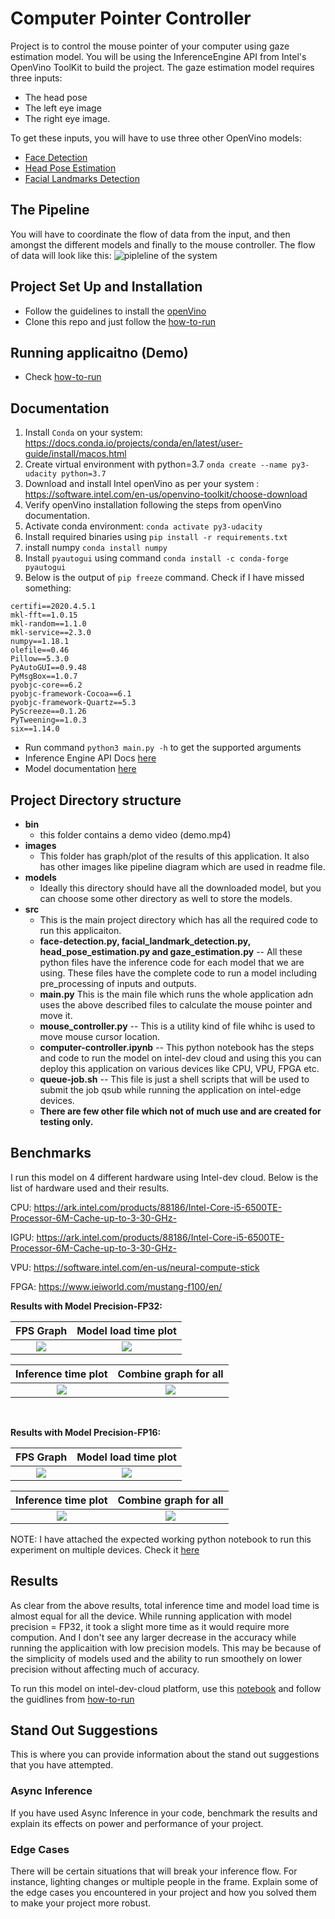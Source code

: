 # Computer Pointer Controller
Project is to control the mouse pointer of your computer using gaze estimation model. 
You will be using the InferenceEngine API from Intel's OpenVino ToolKit to build the project. The gaze estimation model requires three inputs:
* The head pose
* The left eye image
* The right eye image.

To get these inputs, you will have to use three other OpenVino models:
* [Face Detection](https://docs.openvinotoolkit.org/latest/_models_intel_face_detection_adas_binary_0001_description_face_detection_adas_binary_0001.html)
* [Head Pose Estimation](https://docs.openvinotoolkit.org/latest/_models_intel_head_pose_estimation_adas_0001_description_head_pose_estimation_adas_0001.html)
* [Facial Landmarks Detection](https://docs.openvinotoolkit.org/latest/_models_intel_landmarks_regression_retail_0009_description_landmarks_regression_retail_0009.html)

## The Pipeline

You will have to coordinate the flow of data from the input, and then amongst the different models and finally to the mouse controller. The flow of data will look like this:
![pipleline of the system](images/pipeline.png)

## Project Set Up and Installation
* Follow the guidelines to install the [openVino](https://docs.openvinotoolkit.org/latest/index.html)
* Clone this repo and just follow the [how-to-run](how-to-run.md)

## Running applicaitno (Demo)
* Check [how-to-run](how-to-run.md)


## Documentation
1. Install `Conda` on your system: https://docs.conda.io/projects/conda/en/latest/user-guide/install/macos.html
2. Create virtual environment with python=3.7  `onda create --name py3-udacity python=3.7`
3. Download and install Intel openVino as per your system : https://software.intel.com/en-us/openvino-toolkit/choose-download
4. Verify openVino installation following the steps from openVino documentation.
5. Activate conda environment: `conda activate py3-udacity`
6. Install required binaries using `pip install -r requirements.txt`
7. install numpy `conda install numpy`
8. Install `pyautogui` using command `conda install -c conda-forge pyautogui`
9. Below is the output of `pip freeze` command. Check if I have missed something:
  ```
  certifi==2020.4.5.1
  mkl-fft==1.0.15
  mkl-random==1.1.0
  mkl-service==2.3.0
  numpy==1.18.1
  olefile==0.46
  Pillow==5.3.0
  PyAutoGUI==0.9.48
  PyMsgBox==1.0.7
  pyobjc-core==6.2
  pyobjc-framework-Cocoa==6.1
  pyobjc-framework-Quartz==5.3
  PyScreeze==0.1.26
  PyTweening==1.0.3
  six==1.14.0
  ```
 
* Run command `python3 main.py -h` to get the supported arguments
* Inference Engine API Docs [here](https://docs.openvinotoolkit.org/latest/_inference_engine_ie_bridges_python_docs_api_overview.html)
* Model documentation [here](https://docs.openvinotoolkit.org/latest/_models_intel_index.html) 

## Project Directory structure
- **bin**
  * this folder contains a demo video (demo.mp4)
- **images**
  * This folder has graph/plot of the results of this application. It also has other images like pipeline diagram which are used in readme file.
- **models**
  * Ideally this directory should have all the downloaded model, but you can choose some other directory as well to store the models.
- **src**
  * This is the main project directory which has all the required code to run this applicaiton.
  * **face-detection.py, facial_landmark_detection.py, head_pose_estimation.py and gaze_estimation.py** -- All these python files have the inference code for each model that we are using. These files have the complete code to run a model including pre_processing of inputs and outputs.
  * **main.py** This is the main file which runs the whole application adn uses the above described files to calculate the mouse pointer and move it.
  * **mouse_controller.py** -- This is a utility kind of file whihc is used to move mouse cursor location.
  * **computer-controller.ipynb** -- This python notebook has the steps and code to run the model on intel-dev cloud and using this you can deploy this application on various devices like CPU, VPU, FPGA etc.
  * **queue-job.sh** -- This file is just a shell scripts that will be used to submit the job qsub while running the application on intel-edge devices.
  * **There are few other file which not of much use and are created for testing only.**

## Benchmarks
I run this model on 4 different hardware using Intel-dev cloud. Below is the list of hardware used and their results.

CPU: https://ark.intel.com/products/88186/Intel-Core-i5-6500TE-Processor-6M-Cache-up-to-3-30-GHz-

IGPU: https://ark.intel.com/products/88186/Intel-Core-i5-6500TE-Processor-6M-Cache-up-to-3-30-GHz-

VPU: https://software.intel.com/en-us/neural-compute-stick

FPGA: https://www.ieiworld.com/mustang-f100/en/


**Results with Model Precision-FP32:**

FPS Graph                  |  Model load time plot
:-------------------------:|:-------------------------:
![](images/fp32_frames_ps.png)  |  ![](images/fp32_model_load__time.png)

Inference time plot        |  Combine graph for all 
:-------------------------:|:-------------------------:
![](images/fp32_inference_time.png)  |  ![](images/fp32_comparison.png)  
</br>

**Results with Model Precision-FP16:**

FPS Graph                  |  Model load time plot
:-------------------------:|:-------------------------:
![](images/fp16_frames_ps.png)  |  ![](images/fp16_model_load__time.png)

Inference time plot        |  Combine graph for all 
:-------------------------:|:-------------------------:
![](images/fp16_inference_time.png)  |  ![](images/fp16_comparison.png)


NOTE: I have attached the expected working python notebook to run this experiment on multiple devices. Check it [here](src/computer-controller.ipynb)

## Results
As clear from the above results, total inference time and model load time is almost equal for all the device. While running application with model precision = FP32, it took a slight more time as it would require more compution. And I don't see any larger decrease in the accuracy while running the applicaition with low precision models. This may be because of the simplicity of models used and the ability to run smoothely on lower precision without affecting much of accuracy.

To run this model on intel-dev-cloud platform, use this [notebook](src/computer-controller.ipynb) and follow the guidlines from [how-to-run](how-to-run.md)

## Stand Out Suggestions
This is where you can provide information about the stand out suggestions that you have attempted.

### Async Inference
If you have used Async Inference in your code, benchmark the results and explain its effects on power and performance of your project.

### Edge Cases
There will be certain situations that will break your inference flow. For instance, lighting changes or multiple people in the frame. Explain some of the edge cases you encountered in your project and how you solved them to make your project more robust.
